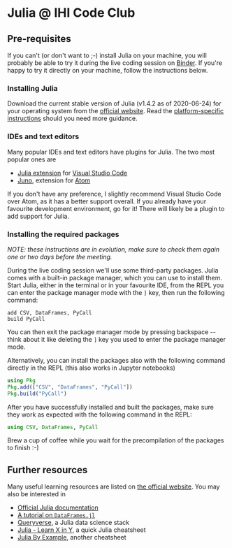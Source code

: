 # Julia @ IHI Code Club

## Pre-requisites

If you can't (or don't want to ;-) install Julia on your machine, you will
probably be able to try it during the live coding session on
[Binder](https://mybinder.org/).  If you're happy to try it directly on your
machine, follow the instructions below.

### Installing Julia

Download the current stable version of Julia (v1.4.2 as of 2020-06-24) for your
operating system from the [official website](https://julialang.org/downloads/).
Read the [platform-specific
instructions](https://julialang.org/downloads/platform/) should you need more
guidance.

### IDEs and text editors

Many popular IDEs and text editors have plugins for Julia.  The two most popular
ones are

* [Julia extension](https://www.julia-vscode.org/) for [Visual Studio
  Code](https://code.visualstudio.com/)
* [Juno](https://junolab.org/), extension for [Atom](https://atom.io/)

If you don't have any preference, I slightly recommend Visual Studio Code over
Atom, as it has a better support overall.  If you already have your favourite
development environment, go for it!  There will likely be a plugin to add
support for Julia.

### Installing the required packages

*NOTE: these instructions are in evolution, make sure to check them again one or
two days before the meeting.*

During the live coding session we'll use some third-party packages.  Julia comes
with a built-in package manager, which you can use to install them.  Start
Julia, either in the terminal or in your favourite IDE, from the REPL you can
enter the package manager mode with the `]` key, then run the following command:

```
add CSV, DataFrames, PyCall
build PyCall
```

You can then exit the package manager mode by pressing backspace -- think about
it like deleting the `]` key you used to enter the package manager mode.

Alternatively, you can install the packages also with the following command
directly in the REPL (this also works in Jupyter notebooks)

```julia
using Pkg
Pkg.add(["CSV", "DataFrames", "PyCall"])
Pkg.build("PyCall")
```

After you have successfully installed and built the packages, make sure they
work as expected with the following command in the REPL:

```julia
using CSV, DataFrames, PyCall
```

Brew a cup of coffee while you wait for the precompilation of the packages to
finish :-)

## Further resources

Many useful learning resources are listed on [the official
website](https://julialang.org/learning/).  You may also be interested in

* [Official Julia documentation](https://docs.julialang.org/en/v1/)
* [A tutorial on
  `DataFrames.jl`](https://github.com/bkamins/Julia-DataFrames-Tutorial/)
* [Queryverse](https://www.queryverse.org/), a Julia data science stack
* [Julia - Learn X in Y](https://learnxinyminutes.com/docs/julia/), a quick
  Julia cheatsheet
* [Julia By Example](https://juliabyexample.helpmanual.io/), another cheatsheet
